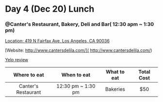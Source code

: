 # Day 4 (Dec 20) Lunch
### @Canter's Restaurant, Bakery, Deli and Bar( 12:30 apm ~ 1:30 pm)
[Location: 419 N Fairfax Ave, Los Angeles, CA 90036](https://https://www.google.com/maps/place/Canter's+Restaurant,+Bakery,+Deli+and+Bar/@34.0789,-118.3704767,15z/data=!4m15!1m9!2m8!1sRestaurants!3m6!1sRestaurants!2sLos+Angeles+County+Museum+of+Art,+5905+Wilshire+Blvd,+Los+Angeles,+CA+90036!3s0x80c2b93cca9c7ab1:0x9b191d3aac3e37!4m2!1d-118.3592293!2d34.0639323!3m4!1s0x80c2b9332567369f:0xdd02eb055810bfaa!8m2!3d34.0789!4d-118.361722)

[Website: http://www.cantersdelila.com/]( http://www.cantersdelila.com/)

[Yelp review](https://www.yelp.com/adredir?ad_business_id=cfwIZRwBON93wdQvk_YK_g&campaign_id=vuhhvk3AzpdGSVfneArGEg&click_origin=search_results&placement=above_search&redirect_url=https%3A%2F%2Fwww.yelp.com%2Fbiz%2Fcanters-deli-los-angeles-5&request_id=f861776f31378e73&signature=78b81f91be6e39160ed31f7184379495b7e0384b74420a0bcf045e617dfa88e6&slot=0)


|Where to eat  |When to eat|What to eat                |Total Cost|
|:------------:|:---------:|:-------------------------:|:--------:|
|Canter's Restaurant|12:30 pm ~ 1:30 pm       |Bakeries                   |$50       |
